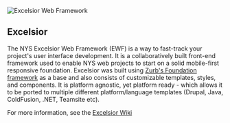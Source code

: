 ![Excelsior Web Framework](https://raw.github.com/wiki/nys-its/excelsior/images/excelsior-long-500.png "Excelsior Web Framework")

## Excelsior

The NYS Excelsior Web Framework (EWF) is a way to fast-track your project's user interface development. It is a collaboratively built front-end framework used to enable NYS web projects to start on a solid mobile-first responsive foundation. Excelsior was built using [Zurb's Foundation framework](http://foundation.zurb.com/) as a base and also consists of customizable templates, styles, and components. It is platform agnostic, yet platform ready - which allows it to be ported to multiple different platform/language templates (Drupal, Java, ColdFusion, .NET, Teamsite etc).

For more information, see the [Excelsior Wiki](https://github.com/nys-its/excelsior/wiki)
